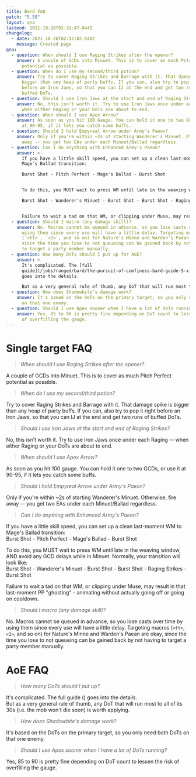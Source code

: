 ```yaml
---
title: Bard FAQ
patch: "5.58"
layout: qna
lastmod: 2021-10-26T02:31:47.844Z
changelog:
  - date: 2021-10-26T02:32:02.540Z
    message: Created page
qna:
  - question: When should I use Raging Strikes after the opener?
    answer: A couple of GCDs into Minuet. This is to cover as much Pitch Perfect
      potential as possible.
  - question: When do I use my second/third potion?
    answer: Try to cover Raging Strikes and Barrage with it. That damage spike is
      bigger than any heap of party buffs. If you can, also try to pop it right
      before an Iron Jaws, so that you can IJ at the end and get two runs of
      buffed DoTs.
  - question: Should I use Iron Jaws at the start and end of Raging Strikes?
    answer: No, this isn't worth it. Try to use Iron Jaws once under each Raging --
      when either Raging or your DoTs are about to end.
  - question: When should I use Apex Arrow?
    answer: As soon as you hit 100 Gauge. You can hold it one to two GCDs, or use it
      at 90-95, if it lets you catch some buffs.
  - question: Should I hold Empyreal Arrow under Army's Paeon?
    answer: Only if you're within ~2s of starting Wanderer's Minuet. Otherwise, fire
      away -- you get two EAs under each Minuet/Ballad regardless.
  - question: Can I do anything with Enhanced Army's Paeon?
    answer: >-
      If you have a little skill speed, you can set up a clean last-moment WM to
      Mage's Ballad transition:  

      Burst Shot - Pitch Perfect - Mage's Ballad - Burst Shot


      To do this, you MUST wait to press WM until late in the weaving window, AND avoid any GCD delays while in Minuet. Normally, your transition will look like:

      Burst Shot - Wanderer's Minuet - Burst Shot - Burst Shot - Raging Strikes - Burst Shot


      Failure to wait a tad on that WM, or clipping under Muse, may result in that last-moment PP "ghosting" - animating without actually going off or going on cooldown.
  - question: Should I macro (any damage skill)?
    answer: No. Macros cannot be queued in advance, so you lose casts over time by
      using them since every use will have a little delay. Targeting macros
      (`<tt>`, `<2>`, and so on) for Nature's Minne and Warden's Paean are okay,
      since the time you lose to not queueing can be gained back by not having
      to target a party member manually.
  - question: How many DoTs should I put up for AoE?
    answer: >-
      It's complicated. The [full
      guide](/jobs/ranged/bard/the-pursuit-of-comfiness-bard-guide-5-x)
      goes into the details.

      But as a very general rule of thumb, any DoT that will run most to all of its 30s (i.e. the mob won't die soon) is worth applying.
  - question: How does Shadowbite's damage work?
    answer: It's based on the DoTs on the primary target, so you only need both DoTs
      on that one enemy.
  - question: Should I use Apex sooner when I have a lot of DoTs running?
    answer: Yes, 85 to 90 is pretty fine depending on DoT count to lessen the risk
      of overfilling the gauge.
---
```

# Single target FAQ

> *When should I use Raging Strikes after the opener?*  

A couple of GCDs into Minuet. This is to cover as much Pitch Perfect potential as possible.

> *When do I use my second/third potion?*

Try to cover Raging Strikes and Barrage with it. That damage spike is bigger than any heap of party buffs. If you can, also try to pop it right before an Iron Jaws, so that you can IJ at the end and get two runs of buffed DoTs.

> *Should I use Iron Jaws at the start and end of Raging Strikes?*

No, this isn't worth it. Try to use Iron Jaws once under each Raging -- when either Raging or your DoTs are about to end.

> *When should I use Apex Arrow?*

As soon as you hit 100 gauge. You can hold it one to two GCDs, or use it at 90-95, if it lets you catch some buffs.

> *Should I hold Empyreal Arrow under Army's Paeon?*

Only if you're within ~2s of starting Wanderer's Minuet. Otherwise, fire away -- you get two EAs under each Minuet/Ballad regardless.

> *Can I do anything with Enhanced Army's Paeon?*

If you have a little skill speed, you can set up a clean last-moment WM to Mage's Ballad transition:  \
Burst Shot - Pitch Perfect - Mage's Ballad - Burst Shot

To do this, you MUST wait to press WM until late in the weaving window, AND avoid any GCD delays while in Minuet. Normally, your transition will look like:\
Burst Shot - Wanderer's Minuet - Burst Shot - Burst Shot - Raging Strikes - Burst Shot

Failure to wait a tad on that WM, or clipping under Muse, may result in that last-moment PP "ghosting" - animating without actually going off or going on cooldown.

> *Should I macro (any damage skill)?*

No. Macros cannot be queued in advance, so you lose casts over time by using them since every use will have a little delay. Targeting macros (`<tt>`, `<2>`, and so on) for Nature's Minne and Warden's Paean are okay, since the time you lose to not queueing can be gained back by not having to target a party member manually.

# AoE FAQ

> *How many DoTs should I put up?*

It's complicated. The full guide (<link>) goes into the details.\
But as a very general rule of thumb, any DoT that will run most to all of its 30s (i.e. the mob won't die soon) is worth applying.

> *How does Shadowbite's damage work?*

It's based on the DoTs on the primary target, so you only need both DoTs on that one enemy.

> *Should I use Apex sooner when I have a lot of DoTs running?*

Yes, 85 to 90 is pretty fine depending on DoT count to lessen the risk of overfilling the gauge.